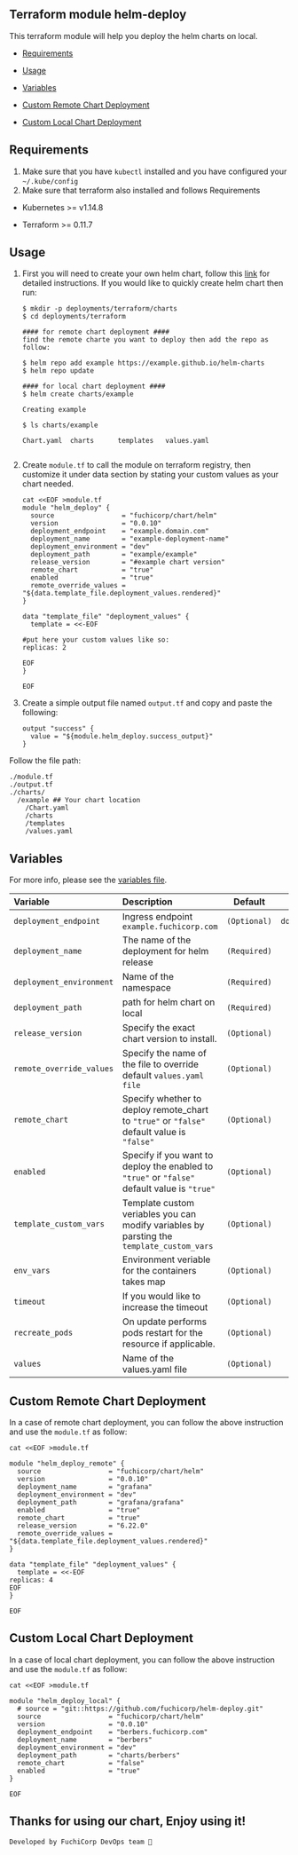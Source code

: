 ## Terraform module helm-deploy

This terraform module will help you deploy the helm charts on local.

- [Requirements](#Requirements)

- [Usage](#usage)

- [Variables](#variables)

- [Custom Remote Chart Deployment](#custom-remote-chart-deployment)

- [Custom Local Chart Deployment](#custom-local-chart-deployment)

## Requirements
1. Make sure that you have `kubectl` installed and you have configured your `~/.kube/config` 
2. Make sure that terraform also installed and follows Requirements

  * Kubernetes  >=  v1.14.8

  * Terraform >= 0.11.7


## Usage

1. First you will need to create your own helm chart, follow this [link](https://docs.bitnami.com/kubernetes/how-to/create-your-first-helm-chart/) for detailed instructions. If you would like to quickly create helm chart then run:

    ```
    $ mkdir -p deployments/terraform/charts  
    $ cd deployments/terraform

    #### for remote chart deployment ####
    find the remote charte you want to deploy then add the repo as follow:

    $ helm repo add example https://example.github.io/helm-charts
    $ helm repo update

    #### for local chart deployment ####
    $ helm create charts/example

    Creating example

    $ ls charts/example

    Chart.yaml  charts      templates   values.yaml


    ```

2. Create `module.tf` to call the module on terraform registry, then customize it under data section by stating your custom values as your chart needed.

    ```
    cat <<EOF >module.tf
    module "helm_deploy" {
      source                 = "fuchicorp/chart/helm"
      version                = "0.0.10"
      deployment_endpoint    = "example.domain.com"
      deployment_name        = "example-deployment-name"
      deployment_environment = "dev"
      deployment_path        = "example/example"      
      release_version        = "#example chart version"
      remote_chart           = "true"
      enabled                = "true"
      remote_override_values = "${data.template_file.deployment_values.rendered}"
    }

    data "template_file" "deployment_values" {
      template = <<-EOF

    #put here your custom values like so:
    replicas: 2
    
    EOF
    }

    EOF
    ```

3. Create a simple output file named `output.tf` and copy and paste the following:

    ```
    output "success" {
      value = "${module.helm_deploy.success_output}"
    }
    ```

Follow the file path: <br>

```
./module.tf
./output.tf
./charts/
  /example ## Your chart location 
    /Chart.yaml
    /charts
    /templates
    /values.yaml
```


## Variables

For more info, please see the [variables file](https://github.com/fuchicorp/terraform-helm-chart/blob/master/variables.tf).

| Variable                 | Description                                                                                 | Default      | Type            |
| :----------------------- | :------------------------------------------------------------------------------------------ | :----------: | :-------------: |
| `deployment_endpoint`    | Ingress endpoint `example.fuchicorp.com`                                                    | `(Optional)` | `domain/string` |
| `deployment_name`        | The name of the deployment for helm release                                                 | `(Required)` | `string`        |
| `deployment_environment` | Name of the namespace                                                                       | `(Required)` | `string`        |
| `deployment_path`        | path for helm chart on local                                                                | `(Required)` | `string`        |
| `release_version`        | Specify the exact chart version to install.                                                 | `(Optional)` | `string`        |
| `remote_override_values` | Specify the name of the file to override default `values.yaml file`                         | `(Optional)` | `string`        |
| `remote_chart`           | Specify whether to deploy remote_chart to `"true"` or `"false"` default value is `"false"`  | `(Optional)` | `bool`          |
| `enabled`                | Specify if you want to deploy the enabled to `"true"` or `"false"` default value is `"true"`| `(Optional)` | `bool`          |
| `template_custom_vars`   | Template custom veriables you can modify variables by parsting the `template_custom_vars`   | `(Optional)` | `map`           |
| `env_vars`               | Environment veriable for the containers takes map                                           | `(Optional)` | `map`           |
| `timeout`                | If you would like to increase the timeout                                                   | `(Optional)` | `number`        |
| `recreate_pods`          | On update performs pods restart for the resource if applicable.                             | `(Optional)` | `bool`          |       
| `values`                 | Name of the values.yaml file                                                                | `(Optional)` | `string`        |

## Custom Remote Chart Deployment 
In a case of remote chart deployment, you can follow the above instruction and use the `module.tf` as follow:

```
cat <<EOF >module.tf

module "helm_deploy_remote" {
  source                 = "fuchicorp/chart/helm"
  version                = "0.0.10"
  deployment_name        = "grafana"
  deployment_environment = "dev"
  deployment_path        = "grafana/grafana"
  enabled                = "true"
  remote_chart           = "true"
  release_version        = "6.22.0"
  remote_override_values = "${data.template_file.deployment_values.rendered}"
}

data "template_file" "deployment_values" {
  template = <<-EOF
replicas: 4
EOF
}

EOF
```
    
## Custom Local Chart Deployment 
In a case of local chart deployment, you can follow the above instruction and use the `module.tf` as follow: <br>

```
cat <<EOF >module.tf

module "helm_deploy_local" {
  # source = "git::https://github.com/fuchicorp/helm-deploy.git"
  source                 = "fuchicorp/chart/helm"
  version                = "0.0.10"
  deployment_endpoint    = "berbers.fuchicorp.com"
  deployment_name        = "berbers"
  deployment_environment = "dev"
  deployment_path        = "charts/berbers"
  remote_chart           = "false"
  enabled                = "true"
}

EOF
```

## Thanks for using our chart, Enjoy using it! 

```
Developed by FuchiCorp DevOps team 🙂

```

